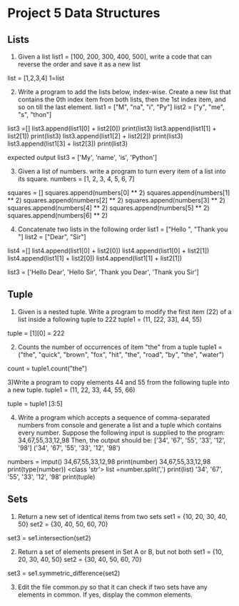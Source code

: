# Project 5 Data Structures

## Lists

1) Given a list list1 = [100, 200, 300, 400, 500], write a code that can reverse the order and save it as a new list

list = [1,2,3,4]
1=list

2) Write a program to add the lists below, index-wise. Create a new list that contains the 0th index item from both lists, then the 1st index item, and so on till the last element.
list1 = ["M", "na", "i", "Py"]
list2 = ["y", "me", "s", "thon"]

list3 =[]
list3.append(list1[0] + list2[0])
print(list3)
list3.append(list1[1] + list2[1])
print(list3)
list3.append(list1[2] + list2[2])
print(list3)
list3.append(list1[3] + list2[3])
print(list3)

expected output
list3 = ['My', 'name', 'is', 'Python']

3) Given a list of numbers. write a program to turn every item of a list into its square.
numbers = [1, 2, 3, 4, 5, 6, 7]

squares = []
squares.append(numbers[0] ** 2)
squares.append(numbers[1] ** 2)
squares.append(numbers[2] ** 2)
squares.append(numbers[3] ** 2)
squares.append(numbers[4] ** 2)
squares.append(numbers[5] ** 2)
squares.append(numbers[6] ** 2)

4) Concatenate two lists in the following order
list1 = ["Hello ", "Thank you "]
list2 = ["Dear", "Sir"]

list4 =[]
list4.append(list1[0] + list2[0])
list4.append(list1[0] + list2[1])
list4.append(list1[1] + list2[0])
list4.append(list1[1] + list2[1])

list3 = ['Hello Dear', 'Hello Sir', 'Thank you  Dear', 'Thank you  Sir']

## Tuple

1) Given is a nested tuple. Write a program to modify the first item (22) of a list inside a following tuple to 222
tuple1 = (11, [22, 33], 44, 55)

tuple = [1][0] = 222

2) Counts the number of occurrences of item "the" from a tuple
tuple1 = ("the", "quick", "brown", "fox", "hit", "the", "road", "by", "the", "water")

count = tuple1.count("the")

3)Write a program to copy elements 44 and 55 from the following tuple into a new tuple.
tuple1 = (11, 22, 33, 44, 55, 66)

tuple = tuple1 [3:5]

4) Write a program which accepts a sequence of comma-separated numbers from console and generate a list and a tuple which contains every number.
Suppose the following input is supplied to the program:
34,67,55,33,12,98
Then, the output should be:
['34', '67', '55', '33', '12', '98']
('34', '67', '55', '33', '12', '98')

numbers = imput()
34,67,55,33,12,98
print(number)
34,67,55,33,12,98
print(type(number))
<class 'str'>
list =number.split(',')
print(list)
'34', '67', '55', '33', '12', '98'
print(tuple)

## Sets
1) Return a new set of identical items from two sets
set1 = {10, 20, 30, 40, 50}
set2 = {30, 40, 50, 60, 70}

set3 = se1.intersection(set2)

2) Return a set of elements present in Set A or B, but not both
set1 = {10, 20, 30, 40, 50}
set2 = {30, 40, 50, 60, 70}

set3 = se1.symmetric_difference(set2)

3) Edit the file common.py so that it can check if two sets have any elements in common. If yes, display the common elements.
